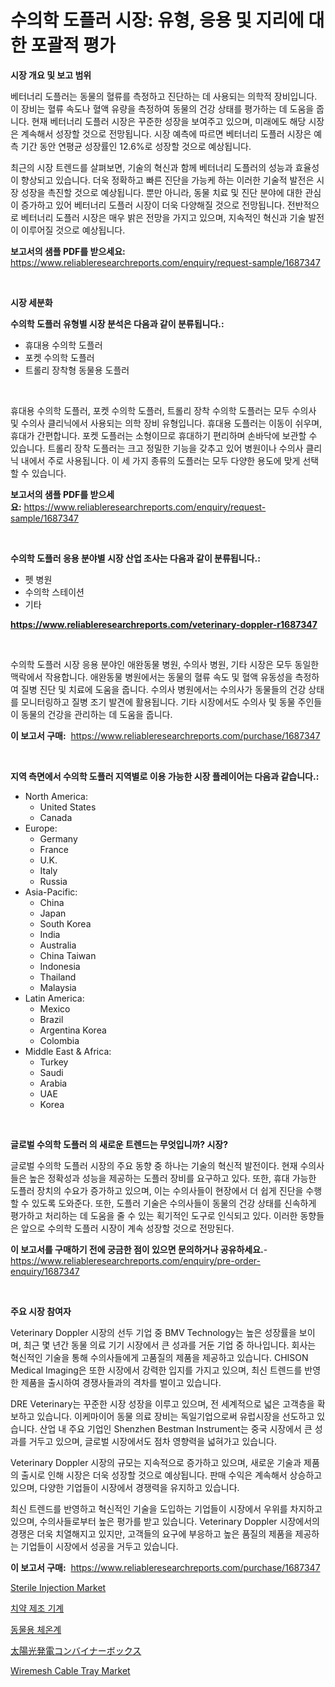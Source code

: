 <p><h1>수의학 도플러 시장: 유형, 응용 및 지리에 대한 포괄적 평가</h1></p><p><strong>시장 개요 및 보고 범위</strong></p>
<p><p>베터너리 도플러는 동물의 혈류를 측정하고 진단하는 데 사용되는 의학적 장비입니다. 이 장비는 혈류 속도나 혈액 유량을 측정하여 동물의 건강 상태를 평가하는 데 도움을 줍니다. 현재 베터너리 도플러 시장은 꾸준한 성장을 보여주고 있으며, 미래에도 해당 시장은 계속해서 성장할 것으로 전망됩니다. 시장 예측에 따르면 베터너리 도플러 시장은 예측 기간 동안 연평균 성장률인 12.6%로 성장할 것으로 예상됩니다. </p><p>최근의 시장 트렌드를 살펴보면, 기술의 혁신과 함께 베터너리 도플러의 성능과 효율성이 향상되고 있습니다. 더욱 정확하고 빠른 진단을 가능케 하는 이러한 기술적 발전은 시장 성장을 촉진할 것으로 예상됩니다. 뿐만 아니라, 동물 치료 및 진단 분야에 대한 관심이 증가하고 있어 베터너리 도플러 시장이 더욱 다양해질 것으로 전망됩니다. 전반적으로 베터너리 도플러 시장은 매우 밝은 전망을 가지고 있으며, 지속적인 혁신과 기술 발전이 이루어질 것으로 예상됩니다.</p></p>
<p><strong>보고서의 샘플 PDF를 받으세요:</strong> <a href="https://www.reliableresearchreports.com/enquiry/request-sample/1687347">https://www.reliableresearchreports.com/enquiry/request-sample/1687347</a></p>
<p>&nbsp;</p>
<p><strong>시장 세분화</strong></p>
<p><strong>수의학 도플러 유형별 시장 분석은 다음과 같이 분류됩니다.:</strong></p>
<p><ul><li>휴대용 수의학 도플러</li><li>포켓 수의학 도플러</li><li>트롤리 장착형 동물용 도플러</li></ul></p>
<p>&nbsp;</p>
<p><p>휴대용 수의학 도플러, 포켓 수의학 도플러, 트롤리 장착 수의학 도플러는 모두 수의사 및 수의사 클리닉에서 사용되는 의학 장비 유형입니다. 휴대용 도플러는 이동이 쉬우며, 휴대가 간편합니다. 포켓 도플러는 소형이므로 휴대하기 편리하며 손바닥에 보관할 수 있습니다. 트롤리 장착 도플러는 크고 정밀한 기능을 갖추고 있어 병원이나 수의사 클리닉 내에서 주로 사용됩니다. 이 세 가지 종류의 도플러는 모두 다양한 용도에 맞게 선택할 수 있습니다.</p></p>
<p><strong>보고서의 샘플 PDF를 받으세요:</strong>&nbsp;<a href="https://www.reliableresearchreports.com/enquiry/request-sample/1687347">https://www.reliableresearchreports.com/enquiry/request-sample/1687347</a></p>
<p>&nbsp;</p>
<p><strong> 수의학 도플러 응용 분야별 시장 산업 조사는 다음과 같이 분류됩니다.:</strong></p>
<p><ul><li>펫 병원</li><li>수의학 스테이션</li><li>기타</li></ul></p>
<p><strong><a href="https://www.reliableresearchreports.com/veterinary-doppler-r1687347">https://www.reliableresearchreports.com/veterinary-doppler-r1687347</a></strong></p>
<p>&nbsp;</p>
<p><p>수의학 도플러 시장 응용 분야인 애완동물 병원, 수의사 병원, 기타 시장은 모두 동일한 맥락에서 작용합니다. 애완동물 병원에서는 동물의 혈류 속도 및 혈액 유동성을 측정하여 질병 진단 및 치료에 도움을 줍니다. 수의사 병원에서는 수의사가 동물들의 건강 상태를 모니터링하고 질병 조기 발견에 활용됩니다. 기타 시장에서도 수의사 및 동물 주인들이 동물의 건강을 관리하는 데 도움을 줍니다.</p></p>
<p><strong>이 보고서 구매:</strong>&nbsp; <a href="https://www.reliableresearchreports.com/purchase/1687347">https://www.reliableresearchreports.com/purchase/1687347</a></p>
<p>&nbsp;</p>
<p><strong>지역 측면에서 수의학 도플러 지역별로 이용 가능한 시장 플레이어는 다음과 같습니다.:</strong></p>
<p><ul>
    <li>
        North America:
        <ul>
            <li>United States</li>
            <li>Canada</li>
        </ul>
    </li>
    <li>
        Europe:
        <ul>
            <li>Germany</li>
            <li>France</li>
            <li>U.K.</li>
            <li>Italy</li>
            <li>Russia</li>
        </ul>
    </li>
    <li>
        Asia-Pacific:
        <ul>
            <li>China</li>
            <li>Japan</li>
            <li>South Korea</li>
            <li>India</li>
            <li>Australia</li>
            <li>China Taiwan</li>
            <li>Indonesia</li>
            <li>Thailand</li>
            <li>Malaysia</li>
        </ul>
    </li>
    <li>
        Latin America:
        <ul>
            <li>Mexico</li>
            <li>Brazil</li>
            <li>Argentina Korea</li>
            <li>Colombia</li>
        </ul>
    </li>
    <li>
        Middle East & Africa:
        <ul>
            <li>Turkey</li>
            <li>Saudi</li>
            <li>Arabia</li>
            <li>UAE</li>
            <li>Korea</li>
        </ul>
    </li>
    </ul></p>
<p>&nbsp;</p>
<p><strong>글로벌 수의학 도플러 의 새로운 트렌드는 무엇입니까? 시장?</strong></p>
<p><p>글로벌 수의학 도플러 시장의 주요 동향 중 하나는 기술의 혁신적 발전이다. 현재 수의사들은 높은 정확성과 성능을 제공하는 도플러 장비를 요구하고 있다. 또한, 휴대 가능한 도플러 장치의 수요가 증가하고 있으며, 이는 수의사들이 현장에서 더 쉽게 진단을 수행할 수 있도록 도와준다. 또한, 도플러 기술은 수의사들이 동물의 건강 상태를 신속하게 평가하고 처리하는 데 도움을 줄 수 있는 획기적인 도구로 인식되고 있다. 이러한 동향들은 앞으로 수의학 도플러 시장이 계속 성장할 것으로 전망된다.</p></p>
<p><strong>이 보고서를 구매하기 전에 궁금한 점이 있으면 문의하거나 공유하세요.</strong>- <a href="https://www.reliableresearchreports.com/enquiry/pre-order-enquiry/1687347">https://www.reliableresearchreports.com/enquiry/pre-order-enquiry/1687347</a></p>
<p>&nbsp;</p>
<p><strong>주요 시장 참여자</strong></p>
<p><p>Veterinary Doppler 시장의 선두 기업 중 BMV Technology는 높은 성장률을 보이며, 최근 몇 년간 동물 의료 기기 시장에서 큰 성과를 거둔 기업 중 하나입니다. 회사는 혁신적인 기술을 통해 수의사들에게 고품질의 제품을 제공하고 있습니다. CHISON Medical Imaging은 또한 시장에서 강력한 입지를 가지고 있으며, 최신 트렌드를 반영한 제품을 출시하여 경쟁사들과의 격차를 벌이고 있습니다.</p><p>DRE Veterinary는 꾸준한 시장 성장을 이루고 있으며, 전 세계적으로 넓은 고객층을 확보하고 있습니다. 이케마이어 동물 의료 장비는 독일기업으로써 유럽시장을 선도하고 있습니다. 산업 내 주요 기업인 Shenzhen Bestman Instrument는 중국 시장에서 큰 성과를 거두고 있으며, 글로벌 시장에서도 점차 영향력을 넓혀가고 있습니다.</p><p>Veterinary Doppler 시장의 규모는 지속적으로 증가하고 있으며, 새로운 기술과 제품의 출시로 인해 시장은 더욱 성장할 것으로 예상됩니다. 판매 수익은 계속해서 상승하고 있으며, 다양한 기업들이 시장에서 경쟁력을 유지하고 있습니다.</p><p>최신 트렌드를 반영하고 혁신적인 기술을 도입하는 기업들이 시장에서 우위를 차지하고 있으며, 수의사들로부터 높은 평가를 받고 있습니다. Veterinary Doppler 시장에서의 경쟁은 더욱 치열해지고 있지만, 고객들의 요구에 부응하고 높은 품질의 제품을 제공하는 기업들이 시장에서 성공을 거두고 있습니다.</p></p>
<p><strong>이 보고서 구매:</strong>&nbsp;&nbsp;<a href="https://www.reliableresearchreports.com/purchase/1687347">https://www.reliableresearchreports.com/purchase/1687347</a></p>
<p><p><a href="https://github.com/joannagoyvaerts/Market-Research-Report-List-2/blob/main/sterile-injection-market.md">Sterile Injection Market</a></p><p><a href="https://medium.com/@georgebesoiu20221/%EC%B9%AB%EC%86%94-%EC%B9%98%EC%95%BD-%EC%A0%9C%EC%A1%B0%EA%B8%B0%EA%B3%84-%EC%8B%9C%EC%9E%A5-%EC%9D%B8%EC%82%AC%EC%9D%B4%ED%8A%B8-%EC%8B%9C%EC%9E%A5-%EB%8F%99%ED%96%A5-%EC%84%B1%EC%9E%A5-2024%EB%85%84%EB%B6%80%ED%84%B0-2031%EB%85%84%EA%B9%8C%EC%A7%80-%EC%98%88%EC%B8%A1%EB%90%9C-%EA%B2%83-b7bb1a548b18">치약 제조 기계</a></p><p><a href="https://github.com/vsckjg50460/Market-Research-Report-List-1/blob/main/766961522623.md">동물용 체온계</a></p><p><a href="https://github.com/EstelWisozk1/Market-Research-Report-List-1/blob/main/297182524589.md">太陽光発電コンバイナーボックス</a></p><p><a href="https://issuu.com/reportprime-2/docs/wiremesh-cable-tray-market-size-2030.pptx">Wiremesh Cable Tray Market</a></p></p>